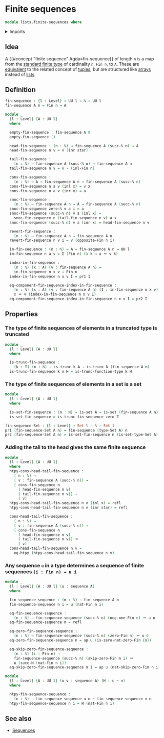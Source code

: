 # Finite sequences

```agda
module lists.finite-sequences where
```

<details><summary>Imports</summary>

```agda
open import elementary-number-theory.natural-numbers

open import foundation.action-on-identifications-functions
open import foundation.coproduct-types
open import foundation.dependent-pair-types
open import foundation.function-extensionality
open import foundation.function-types
open import foundation.homotopies
open import foundation.identity-types
open import foundation.sequences
open import foundation.sets
open import foundation.truncated-types
open import foundation.truncation-levels
open import foundation.unit-type
open import foundation.universe-levels

open import univalent-combinatorics.involution-standard-finite-types
open import univalent-combinatorics.standard-finite-types
```

</details>

## Idea

A {{#concept "finite sequence" Agda=fin-sequence}} of length `n` is a map from
the [standard finite type](univalent-combinatorics.standard-finite-types.md) of
cardinality `n`, `Fin n`, to `A`. These are
[equivalent](lists.equivalence-tuples-finite-sequences.md) to the related
concept of [tuples](lists.tuples.md), but are structured like
[arrays](lists.arrays.md) instead of [lists](lists.lists.md).

## Definition

```agda
fin-sequence : {l : Level} → UU l → ℕ → UU l
fin-sequence A n = Fin n → A

module _
  {l : Level} {A : UU l}
  where

  empty-fin-sequence : fin-sequence A 0
  empty-fin-sequence ()

  head-fin-sequence : (n : ℕ) → fin-sequence A (succ-ℕ n) → A
  head-fin-sequence n v = v (inr star)

  tail-fin-sequence :
    (n : ℕ) → fin-sequence A (succ-ℕ n) → fin-sequence A n
  tail-fin-sequence n v = v ∘ (inl-Fin n)

  cons-fin-sequence :
    (n : ℕ) → A → fin-sequence A n → fin-sequence A (succ-ℕ n)
  cons-fin-sequence n a v (inl x) = v x
  cons-fin-sequence n a v (inr x) = a

  snoc-fin-sequence :
    (n : ℕ) → fin-sequence A n → A → fin-sequence A (succ-ℕ n)
  snoc-fin-sequence zero-ℕ v a i = a
  snoc-fin-sequence (succ-ℕ n) v a (inl x) =
    snoc-fin-sequence n (tail-fin-sequence n v) a x
  snoc-fin-sequence (succ-ℕ n) v a (inr x) = head-fin-sequence n v

  revert-fin-sequence :
    (n : ℕ) → fin-sequence A n → fin-sequence A n
  revert-fin-sequence n v i = v (opposite-Fin n i)

  in-fin-sequence : (n : ℕ) → A → fin-sequence A n → UU l
  in-fin-sequence n a v = Σ (Fin n) (λ k → a ＝ v k)

  index-in-fin-sequence :
    (n : ℕ) (x : A) (v : fin-sequence A n) →
    in-fin-sequence n x v → Fin n
  index-in-fin-sequence n x v I = pr1 I

  eq-component-fin-sequence-index-in-fin-sequence :
    (n : ℕ) (x : A) (v : fin-sequence A n) (I : in-fin-sequence n x v) →
    x ＝ v (index-in-fin-sequence n x v I)
  eq-component-fin-sequence-index-in-fin-sequence n x v I = pr2 I
```

## Properties

### The type of finite sequences of elements in a truncated type is truncated

```agda
module _
  {l : Level} {A : UU l}
  where

  is-trunc-fin-sequence :
    (k : 𝕋) (n : ℕ) → is-trunc k A → is-trunc k (fin-sequence A n)
  is-trunc-fin-sequence k n H = is-trunc-function-type k H
```

### The type of finite sequences of elements in a set is a set

```agda
module _
  {l : Level} {A : UU l}
  where

  is-set-fin-sequence : (n : ℕ) → is-set A → is-set (fin-sequence A n)
  is-set-fin-sequence = is-trunc-fin-sequence zero-𝕋

fin-sequence-Set : {l : Level} → Set l → ℕ → Set l
pr1 (fin-sequence-Set A n) = fin-sequence (type-Set A) n
pr2 (fin-sequence-Set A n) = is-set-fin-sequence n (is-set-type-Set A)
```

### Adding the tail to the head gives the same finite sequence

```agda
module _
  {l : Level} {A : UU l}
  where
  htpy-cons-head-tail-fin-sequence :
    ( n : ℕ) →
    ( v : fin-sequence A (succ-ℕ n)) →
    ( cons-fin-sequence n
      ( head-fin-sequence n v)
      ( tail-fin-sequence n v)) ~
      ( v)
  htpy-cons-head-tail-fin-sequence n v (inl x) = refl
  htpy-cons-head-tail-fin-sequence n v (inr star) = refl

  cons-head-tail-fin-sequence :
    ( n : ℕ) →
    ( v : fin-sequence A (succ-ℕ n)) →
    ( cons-fin-sequence n
      ( head-fin-sequence n v)
      ( tail-fin-sequence n v)) ＝
      ( v)
  cons-head-tail-fin-sequence n v =
    eq-htpy (htpy-cons-head-tail-fin-sequence n v)
```

### Any sequence `u` in a type determines a sequence of finite sequences `(i : Fin n) ↦ u i`

```agda
module _
  {l : Level} {A : UU l} (u : sequence A)
  where

  fin-sequence-sequence : (n : ℕ) → fin-sequence A n
  fin-sequence-sequence n i = u (nat-Fin n i)

  eq-fin-sequence-sequence :
    (n : ℕ) → fin-sequence-sequence (succ-ℕ n) (neg-one-Fin n) ＝ u n
  eq-fin-sequence-sequence n = refl

  eq-zero-fin-sequence-sequence :
    (n : ℕ) → fin-sequence-sequence (succ-ℕ n) (zero-Fin n) ＝ u 0
  eq-zero-fin-sequence-sequence n = ap u (is-zero-nat-zero-Fin {n})

  eq-skip-zero-fin-sequence-sequence :
    (n : ℕ) (i : Fin n) →
    fin-sequence-sequence (succ-ℕ n) (skip-zero-Fin n i) ＝
    u (succ-ℕ (nat-Fin n i))
  eq-skip-zero-fin-sequence-sequence n i = ap u (nat-skip-zero-Fin n i)

module _
  {l : Level} {A : UU l} (u v : sequence A) (H : u ~ v)
  where

  htpy-fin-sequence-sequence :
    (n : ℕ) → fin-sequence-sequence u n ~ fin-sequence-sequence v n
  htpy-fin-sequence-sequence n i = H (nat-Fin n i)
```

## See also

- [Sequences](foundation.sequences.md)
